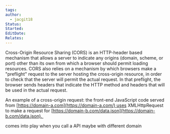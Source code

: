 ```yaml
---
tags: 
author:
  - jacgit18
Status: 
Started: 
EditDate: 
Relates:
---
```

Cross-Origin Resource Sharing (CORS) is an HTTP-header based mechanism that allows a server to indicate any origins (domain, scheme, or port) other than its own from which a browser should permit loading resources. CORS also relies on a mechanism by which browsers make a "preflight" request to the server hosting the cross-origin resource, in order to check that the server will permit the actual request. In that preflight, the browser sends headers that indicate the HTTP method and headers that will be used in the actual request. 

An example of a cross-origin request: the front-end JavaScript code served from [https://domain-a.com](https://domain-a.com/) uses XMLHttpRequest to make a request for [https://domain-b.com/data.json](https://domain-b.com/data.json). 

comes into play when you call a API maybe with different domain